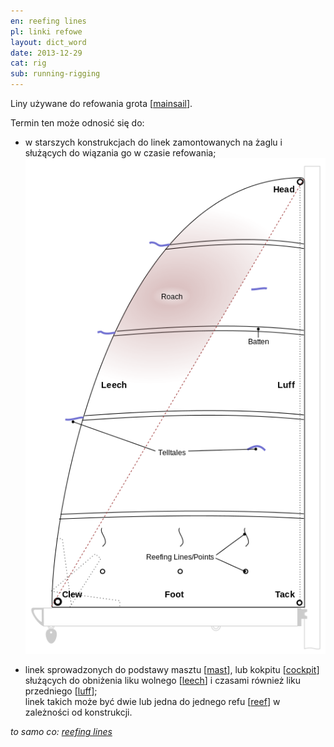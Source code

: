 ```yaml
---
en: reefing lines
pl: linki refowe
layout: dict_word
date: 2013-12-29
cat: rig
sub: running-rigging
---
```


Liny używane do refowania grota [[mainsail](/dict/m/mainsail/)].

Termin ten może odnosić się do:  

* w starszych konstrukcjach do linek zamontowanych na żaglu i służących do wiązania go w czasie refowania;
  ![części żagla](/img/dict/parts_of_a_sail.png)

* linek sprowadzonych do podstawy masztu [[mast](/dict/m/mast/)], lub kokpitu [[cockpit](/dict/c/cockpit/)] 
  służących do obniżenia liku wolnego [[leech](/dict/l/leech/)] i czasami również liku przedniego [[luff](/dict/l/luff/)];  
  linek takich może być dwie lub jedna do jednego refu [[reef](/dict/r/reef/)] w zależności od konstrukcji.
  
*to samo co: [reefing lines](/dict/r/reefing-lines/)*
